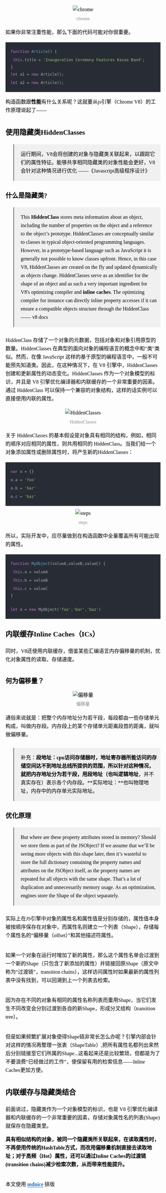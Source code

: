 <section id="nice" data-tool="mdnice编辑器" data-website="https://www.mdnice.com" style="font-size: 16px; color: black; padding: 0 10px; line-height: 1.6; word-spacing: 0px; letter-spacing: 0px; word-break: break-word; word-wrap: break-word; text-align: left; font-family: Optima-Regular, Optima, PingFangSC-light, PingFangTC-light, 'PingFang SC', Cambria, Cochin, Georgia, Times, 'Times New Roman', serif;"><figure data-tool="mdnice编辑器" style="margin: 0; margin-top: 10px; margin-bottom: 10px; display: flex; flex-direction: column; justify-content: center; align-items: center;"><img src="https://cdn.pixabay.com/photo/2016/09/13/11/04/browser-1666982_960_720.png" alt="chrome" style="display: block; margin: 0 auto; max-width: 100%;"><figcaption style="margin-top: 5px; text-align: center; color: #888; font-size: 14px;">chrome</figcaption></figure>
<p data-tool="mdnice编辑器" style="font-size: 16px; padding-top: 8px; padding-bottom: 8px; margin: 0; line-height: 26px; color: black;">如果你非常注重性能，那么下面的代码可能对你很重要。</p>
<pre class="custom" data-tool="mdnice编辑器" style="margin-top: 10px; margin-bottom: 10px;"><code class="hljs" style="overflow-x: auto; padding: 16px; color: #abb2bf; background: #282c34; display: block; font-family: Operator Mono, Consolas, Monaco, Menlo, monospace; border-radius: 0px; font-size: 12px; -webkit-overflow-scrolling: touch;"><span class="hljs-function" style="line-height: 26px;"><span class="hljs-keyword" style="color: #c678dd; line-height: 26px;">function</span> <span class="hljs-title" style="color: #61aeee; line-height: 26px;">Article</span>(<span class="hljs-params" style="line-height: 26px;"></span>) </span>{ 
<span/> <span class="hljs-keyword" style="color: #c678dd; line-height: 26px;">this</span>.title = <span class="hljs-string" style="color: #98c379; line-height: 26px;">'Inauguration Ceremony Features Kazoo Band'</span>; 
<span/>}
<span/><span class="hljs-keyword" style="color: #c678dd; line-height: 26px;">let</span> a1 = <span class="hljs-keyword" style="color: #c678dd; line-height: 26px;">new</span> Article();
<span/><span class="hljs-keyword" style="color: #c678dd; line-height: 26px;">let</span> a2 = <span class="hljs-keyword" style="color: #c678dd; line-height: 26px;">new</span> Article();
<span/></code></pre>
<p data-tool="mdnice编辑器" style="font-size: 16px; padding-top: 8px; padding-bottom: 8px; margin: 0; line-height: 26px; color: black;">构造函数跟<strong style="font-weight: bold; color: black;">性能</strong>有什么关系呢？这就要从js引擎（Chrome V8）的工作原理说起了——</p>
<h2 data-tool="mdnice编辑器" style="margin-top: 30px; margin-bottom: 15px; padding: 0px; font-weight: bold; color: black; font-size: 22px;"><span class="prefix" style="display: none;"></span><span class="content">使用隐藏类HiddenClasses</span><span class="suffix"></span></h2>
<blockquote class="multiquote-1" data-tool="mdnice编辑器" style="border: none; display: block; font-size: 0.9em; overflow: auto; overflow-scrolling: touch; border-left: 3px solid rgba(0, 0, 0, 0.4); background: rgba(0, 0, 0, 0.05); color: #6a737d; padding-top: 10px; padding-bottom: 10px; padding-left: 20px; padding-right: 10px; margin-bottom: 20px; margin-top: 20px;">
<p style="font-size: 16px; padding-top: 8px; padding-bottom: 8px; margin: 0px; color: black; line-height: 26px;">运行期间，V8会将创建的对象与隐藏类关联起来，以跟踪它们的属性特征。能够共享相同隐藏类的对象性能会更好，V8会针对这种情况进行优化 ——《Javascript高级程序设计》</p>
</blockquote>
<h3 data-tool="mdnice编辑器" style="margin-top: 30px; margin-bottom: 15px; padding: 0px; font-weight: bold; color: black; font-size: 20px;"><span class="prefix" style="display: none;"></span><span class="content">什么是隐藏类?</span><span class="suffix" style="display: none;"></span></h3>
<blockquote class="multiquote-1" data-tool="mdnice编辑器" style="border: none; display: block; font-size: 0.9em; overflow: auto; overflow-scrolling: touch; border-left: 3px solid rgba(0, 0, 0, 0.4); background: rgba(0, 0, 0, 0.05); color: #6a737d; padding-top: 10px; padding-bottom: 10px; padding-left: 20px; padding-right: 10px; margin-bottom: 20px; margin-top: 20px;">
<p style="font-size: 16px; padding-top: 8px; padding-bottom: 8px; margin: 0px; color: black; line-height: 26px;">This <strong style="font-weight: bold; color: black;">HiddenClass</strong> stores meta information about an object, including the number of properties on the object and a reference to the object’s prototype. HiddenClasses are conceptually similar to classes in typical object-oriented programming languages. However, in a prototype-based language such as JavaScript it is generally not possible to know classes upfront. Hence, in this case V8, HiddenClasses are created on the fly and updated dynamically as objects change. HiddenClasses serve as an identifier for the shape of an object and as such a very important ingredient for V8's optimizing compiler and <strong style="font-weight: bold; color: black;">inline caches</strong>. The optimizing compiler for instance can directly inline property accesses if it can ensure a compatible objects structure through the HiddenClass —— v8 docs</p>
</blockquote>
<p data-tool="mdnice编辑器" style="font-size: 16px; padding-top: 8px; padding-bottom: 8px; margin: 0; line-height: 26px; color: black;">HiddenClass 存储了一个对象的元数据，包括对象和对象引用原型的数量。HiddenClasses 在典型的面向对象的编程语言的概念中和“类”类似。然而，在像 JavaScript 这样的基于原型的编程语言中，一般不可能预先知道类。因此，在这种情况下，在 V8 引擎中，HiddenClasses 创建和更新属性的动态变化。HiddenClasses 作为一个对象模型的标识，并且是 V8 引擎优化编译器和内联缓存的一个非常重要的因素。通过 HiddenClass 可以保持一个兼容的对象结构，这样的话实例可以直接使用内联的属性。</p>
<figure data-tool="mdnice编辑器" style="margin: 0; margin-top: 10px; margin-bottom: 10px; display: flex; flex-direction: column; justify-content: center; align-items: center;"><img src="https://user-gold-cdn.xitu.io/2017/9/20/bbf9dbc54282c1fbfb0c5da5c098295d?imageView2/0/w/1280/h/960/format/webp/ignore-error/1" alt="HiddenClasses" style="display: block; margin: 0 auto; max-width: 100%;"><figcaption style="margin-top: 5px; text-align: center; color: #888; font-size: 14px;">HiddenClasses</figcaption></figure>
<p data-tool="mdnice编辑器" style="font-size: 16px; padding-top: 8px; padding-bottom: 8px; margin: 0; line-height: 26px; color: black;">关于 HiddenClasses 的基本假设是对象具有相同的结构，例如，相同的顺序对应相同的属性，则共用相同的 HiddenClass。当我们给一个对象添加属性或删除属性时，将产生新的HiddenClasses：</p>
<pre class="custom" data-tool="mdnice编辑器" style="margin-top: 10px; margin-bottom: 10px;"><code class="hljs" style="overflow-x: auto; padding: 16px; color: #abb2bf; background: #282c34; display: block; font-family: Operator Mono, Consolas, Monaco, Menlo, monospace; border-radius: 0px; font-size: 12px; -webkit-overflow-scrolling: touch;"><span class="hljs-keyword" style="color: #c678dd; line-height: 26px;">var</span> o = {}
<span/>o.a = <span class="hljs-string" style="color: #98c379; line-height: 26px;">'foo'</span>
<span/>o.b = <span class="hljs-string" style="color: #98c379; line-height: 26px;">'bar'</span>
<span/>o.c = <span class="hljs-string" style="color: #98c379; line-height: 26px;">'baz'</span>
<span/></code></pre>
<figure data-tool="mdnice编辑器" style="margin: 0; margin-top: 10px; margin-bottom: 10px; display: flex; flex-direction: column; justify-content: center; align-items: center;"><img src="https://user-gold-cdn.xitu.io/2017/9/20/de7e0383e5bcd1d8e710b65aeb3c73b7?imageView2/0/w/1280/h/960/format/webp/ignore-error/1" alt="steps" style="display: block; margin: 0 auto; max-width: 100%;"><figcaption style="margin-top: 5px; text-align: center; color: #888; font-size: 14px;">steps</figcaption></figure>
<p data-tool="mdnice编辑器" style="font-size: 16px; padding-top: 8px; padding-bottom: 8px; margin: 0; line-height: 26px; color: black;">所以，实际开发中，应尽量做到在构造函数中全量覆盖所有可能出现的属性。</p>
<pre class="custom" data-tool="mdnice编辑器" style="margin-top: 10px; margin-bottom: 10px;"><code class="hljs" style="overflow-x: auto; padding: 16px; color: #abb2bf; background: #282c34; display: block; font-family: Operator Mono, Consolas, Monaco, Menlo, monospace; border-radius: 0px; font-size: 12px; -webkit-overflow-scrolling: touch;"><span class="hljs-function" style="line-height: 26px;"><span class="hljs-keyword" style="color: #c678dd; line-height: 26px;">function</span> <span class="hljs-title" style="color: #61aeee; line-height: 26px;">MyObject</span>(<span class="hljs-params" style="line-height: 26px;">valueA,valueB,valueC</span>) </span>{
<span/> <span class="hljs-keyword" style="color: #c678dd; line-height: 26px;">this</span>.a = valueA
<span/> <span class="hljs-keyword" style="color: #c678dd; line-height: 26px;">this</span>.b = valueB
<span/> <span class="hljs-keyword" style="color: #c678dd; line-height: 26px;">this</span>.c = valueC
<span/>}
<span/>
<span/><span class="hljs-keyword" style="color: #c678dd; line-height: 26px;">let</span> o = <span class="hljs-keyword" style="color: #c678dd; line-height: 26px;">new</span> MyObject(<span class="hljs-string" style="color: #98c379; line-height: 26px;">'foo'</span>,<span class="hljs-string" style="color: #98c379; line-height: 26px;">'bar'</span>,<span class="hljs-string" style="color: #98c379; line-height: 26px;">'baz'</span>)
<span/></code></pre>
<h2 data-tool="mdnice编辑器" style="margin-top: 30px; margin-bottom: 15px; padding: 0px; font-weight: bold; color: black; font-size: 22px;"><span class="prefix" style="display: none;"></span><span class="content">内联缓存Inline Caches（ICs）</span><span class="suffix"></span></h2>
<p data-tool="mdnice编辑器" style="font-size: 16px; padding-top: 8px; padding-bottom: 8px; margin: 0; line-height: 26px; color: black;">同时，V8还使用内联缓存，借鉴某些汇编语言内存偏移量的机制，优化对象属性的读取、存储速度。</p>
<h3 data-tool="mdnice编辑器" style="margin-top: 30px; margin-bottom: 15px; padding: 0px; font-weight: bold; color: black; font-size: 20px;"><span class="prefix" style="display: none;"></span><span class="content">何为偏移量？</span><span class="suffix" style="display: none;"></span></h3>
<figure data-tool="mdnice编辑器" style="margin: 0; margin-top: 10px; margin-bottom: 10px; display: flex; flex-direction: column; justify-content: center; align-items: center;"><img src="https://img-blog.csdn.net/20180715231000537?watermark/2/text/aHR0cHM6Ly9ibG9nLmNzZG4ubmV0L01hcnQxbm4=/font/5a6L5L2T/fontsize/400/fill/I0JBQkFCMA==/dissolve/70" alt="偏移量" style="display: block; margin: 0 auto; max-width: 100%;"><figcaption style="margin-top: 5px; text-align: center; color: #888; font-size: 14px;">偏移量</figcaption></figure>
<p data-tool="mdnice编辑器" style="font-size: 16px; padding-top: 8px; padding-bottom: 8px; margin: 0; line-height: 26px; color: black;">通俗来说就是：把整个内存地址分为若干段，每段都由一些存储单元构成，叫做内存段。内存段上的某个存储单元距离段首的距离，就叫做偏移量。</p>
<blockquote class="multiquote-1" data-tool="mdnice编辑器" style="border: none; display: block; font-size: 0.9em; overflow: auto; overflow-scrolling: touch; border-left: 3px solid rgba(0, 0, 0, 0.4); background: rgba(0, 0, 0, 0.05); color: #6a737d; padding-top: 10px; padding-bottom: 10px; padding-left: 20px; padding-right: 10px; margin-bottom: 20px; margin-top: 20px;">
<p style="font-size: 16px; padding-top: 8px; padding-bottom: 8px; margin: 0px; color: black; line-height: 26px;">补充：<strong style="font-weight: bold; color: black;">段地址：<strong style="font-weight: bold; color: black;">cpu访问存储器时，地址寄存器所能访问的存储空间达不到地址总线所提供的范围，所以针对这种情况，就把内存地址分为若干段，用段地址（也叫</strong>逻辑地址</strong>，并不真实存在）表示各个内存段。**实际地址：**也叫物理地址，内存中的内存单元实际地址。</p>
</blockquote>
<h3 data-tool="mdnice编辑器" style="margin-top: 30px; margin-bottom: 15px; padding: 0px; font-weight: bold; color: black; font-size: 20px;"><span class="prefix" style="display: none;"></span><span class="content">优化原理</span><span class="suffix" style="display: none;"></span></h3>
<blockquote class="multiquote-1" data-tool="mdnice编辑器" style="border: none; display: block; font-size: 0.9em; overflow: auto; overflow-scrolling: touch; border-left: 3px solid rgba(0, 0, 0, 0.4); background: rgba(0, 0, 0, 0.05); color: #6a737d; padding-top: 10px; padding-bottom: 10px; padding-left: 20px; padding-right: 10px; margin-bottom: 20px; margin-top: 20px;">
<p style="font-size: 16px; padding-top: 8px; padding-bottom: 8px; margin: 0px; color: black; line-height: 26px;">But where are these property attributes stored in memory? Should we store them as part of the JSObject? If we assume that we’ll be seeing more objects with this shape later, then it’s wasteful to store the full dictionary containing the property names and attributes on the JSObject itself, as the property names are repeated for all objects with the same shape. That’s a lot of duplication and unnecessarily memory usage. As an optimization, engines store the Shape of the object separately.</p>
</blockquote>
<p data-tool="mdnice编辑器" style="font-size: 16px; padding-top: 8px; padding-bottom: 8px; margin: 0; line-height: 26px; color: black;">实际上在JS引擎中对象的属性名和属性值是分别存储的，属性值本身被按顺序保存在对象中，而属性名则建立一个列表（Shape），存储每个属性名的“偏移量（offset）”和其他描述符属性。</p>
<figure data-tool="mdnice编辑器" style="margin: 0; margin-top: 10px; margin-bottom: 10px; display: flex; flex-direction: column; justify-content: center; align-items: center;"><img src="https://user-gold-cdn.xitu.io/2019/5/1/16a72622ae1a5927?imageView2/0/w/1280/h/960/format/webp/ignore-error/1" alt style="display: block; margin: 0 auto; max-width: 100%;"></figure>
<p data-tool="mdnice编辑器" style="font-size: 16px; padding-top: 8px; padding-bottom: 8px; margin: 0; line-height: 26px; color: black;">如果一个对象在运行时增加了新的属性，那么这个属性名单会过渡到一个新的Shape（只包含了新添加的属性）并链接回原Shape（原文中称为“过渡链”，transition chains），这样访问属性时如果最新的属性列表中没有找到，可以回溯到上一个列表去检索。</p>
<figure data-tool="mdnice编辑器" style="margin: 0; margin-top: 10px; margin-bottom: 10px; display: flex; flex-direction: column; justify-content: center; align-items: center;"><img src="https://user-gold-cdn.xitu.io/2019/5/1/16a726309b8d70c2?imageView2/0/w/1280/h/960/format/webp/ignore-error/1" alt style="display: block; margin: 0 auto; max-width: 100%;"></figure>
<p data-tool="mdnice编辑器" style="font-size: 16px; padding-top: 8px; padding-bottom: 8px; margin: 0; line-height: 26px; color: black;">因为存在不同的对象有相同的属性名称列表而重用Shape，当它们发生不同改变会分别过渡到各自的新Shape，形成分叉结构（transition tree）。</p>
<figure data-tool="mdnice编辑器" style="margin: 0; margin-top: 10px; margin-bottom: 10px; display: flex; flex-direction: column; justify-content: center; align-items: center;"><img src="https://user-gold-cdn.xitu.io/2019/5/1/16a72643a65f1e36?imageView2/0/w/1280/h/960/format/webp/ignore-error/1" alt style="display: block; margin: 0 auto; max-width: 100%;"></figure>
<p data-tool="mdnice编辑器" style="font-size: 16px; padding-top: 8px; padding-bottom: 8px; margin: 0; line-height: 26px; color: black;">但是如果频繁扩展对象使得Shape链非常长怎么办呢？引擎内部会针对这样的情况再整理一张表（ShapeTable）,把所有属性名都列出来然后分别链接至它们所属的Shape...这看起来还是比较繁琐，但都是为了不要浪费“已经做过的工作”，使保留有用的检索信息——Inline Caches更加方便。</p>
<h2 data-tool="mdnice编辑器" style="margin-top: 30px; margin-bottom: 15px; padding: 0px; font-weight: bold; color: black; font-size: 22px;"><span class="prefix" style="display: none;"></span><span class="content">内联缓存与隐藏类结合</span><span class="suffix"></span></h2>
<p data-tool="mdnice编辑器" style="font-size: 16px; padding-top: 8px; padding-bottom: 8px; margin: 0; line-height: 26px; color: black;">前面说过，隐藏类作为一个对象模型的标识，也是 V8 引擎优化编译器和内联缓存的一个非常重要的因素，存储对象属性名的列表(Shape)就保存在隐藏类里。</p>
<p data-tool="mdnice编辑器" style="font-size: 16px; padding-top: 8px; padding-bottom: 8px; margin: 0; line-height: 26px; color: black;"><strong style="font-weight: bold; color: black;">具有相似结构的对象，被同一个隐藏类所关联起来，在读取属性时，不再使用传统的HashTable方式，而改用偏移量机制直接去读取地址；对于高频（Hot）属性，还可以通过Inline Caches的过渡链(transition chains)减少检索次数，从而带来性能提升。</strong></p>
<p id="nice-suffix-juejin-container" class="nice-suffix-juejin-container" data-tool="mdnice编辑器" style="font-size: 16px; padding-top: 8px; padding-bottom: 8px; margin: 0; line-height: 26px; color: black; margin-top: 20px !important;">本文使用 <a href="https://mdnice.com/?from=juejin" style="text-decoration: none; color: #1e6bb8; word-wrap: break-word; font-weight: bold; border-bottom: 1px solid #1e6bb8;">mdnice</a> 排版</p></section>